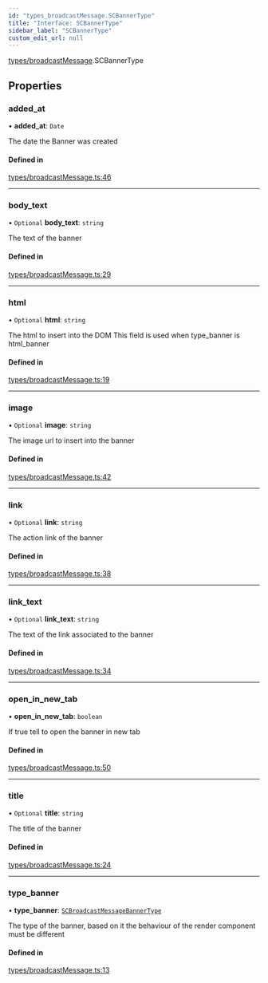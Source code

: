 ```yaml
---
id: "types_broadcastMessage.SCBannerType"
title: "Interface: SCBannerType"
sidebar_label: "SCBannerType"
custom_edit_url: null
---
```


[types/broadcastMessage](../modules/types_broadcastMessage.md).SCBannerType

## Properties

### added\_at

• **added\_at**: `Date`

The date the Banner was created

#### Defined in

[types/broadcastMessage.ts:46](https://github.com/selfcommunity/community-ui/blob/cab08cf/packages/sc-core/src/types/broadcastMessage.ts#L46)

___

### body\_text

• `Optional` **body\_text**: `string`

The text of the banner

#### Defined in

[types/broadcastMessage.ts:29](https://github.com/selfcommunity/community-ui/blob/cab08cf/packages/sc-core/src/types/broadcastMessage.ts#L29)

___

### html

• `Optional` **html**: `string`

The html to insert into the DOM
This field is used when type_banner is html_banner

#### Defined in

[types/broadcastMessage.ts:19](https://github.com/selfcommunity/community-ui/blob/cab08cf/packages/sc-core/src/types/broadcastMessage.ts#L19)

___

### image

• `Optional` **image**: `string`

The image url to insert into the banner

#### Defined in

[types/broadcastMessage.ts:42](https://github.com/selfcommunity/community-ui/blob/cab08cf/packages/sc-core/src/types/broadcastMessage.ts#L42)

___

### link

• `Optional` **link**: `string`

The action link of the banner

#### Defined in

[types/broadcastMessage.ts:38](https://github.com/selfcommunity/community-ui/blob/cab08cf/packages/sc-core/src/types/broadcastMessage.ts#L38)

___

### link\_text

• `Optional` **link\_text**: `string`

The text of the link associated to the banner

#### Defined in

[types/broadcastMessage.ts:34](https://github.com/selfcommunity/community-ui/blob/cab08cf/packages/sc-core/src/types/broadcastMessage.ts#L34)

___

### open\_in\_new\_tab

• **open\_in\_new\_tab**: `boolean`

If true tell to open the banner in new tab

#### Defined in

[types/broadcastMessage.ts:50](https://github.com/selfcommunity/community-ui/blob/cab08cf/packages/sc-core/src/types/broadcastMessage.ts#L50)

___

### title

• `Optional` **title**: `string`

The title of the banner

#### Defined in

[types/broadcastMessage.ts:24](https://github.com/selfcommunity/community-ui/blob/cab08cf/packages/sc-core/src/types/broadcastMessage.ts#L24)

___

### type\_banner

• **type\_banner**: [`SCBroadcastMessageBannerType`](../enums/types_broadcastMessage.SCBroadcastMessageBannerType.md)

The type of the banner, based on it the behaviour of the render component must be different

#### Defined in

[types/broadcastMessage.ts:13](https://github.com/selfcommunity/community-ui/blob/cab08cf/packages/sc-core/src/types/broadcastMessage.ts#L13)
